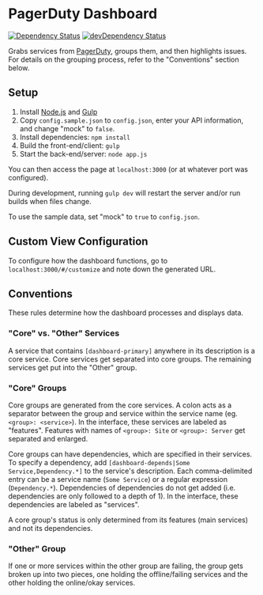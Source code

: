 PagerDuty Dashboard
=============================

[![Dependency Status](https://david-dm.org/gondek/pagerduty-dashboard.svg)](https://david-dm.org/gondek/pagerduty-dashboard)
[![devDependency Status](https://david-dm.org/gondek/pagerduty-dashboard/dev-status.svg)](https://david-dm.org/gondek/pagerduty-dashboard#info=devDependencies)

Grabs services from [PagerDuty](http://www.pagerduty.com/), groups them, and then highlights issues.
For details on the grouping process, refer to the "Conventions" section below.

## Setup

1. Install [Node.js](https://nodejs.org/) and [Gulp](http://gulpjs.com/)
2. Copy `config.sample.json` to `config.json`, enter your API information, and change "mock" to `false`.
3. Install dependencies: `npm install`
4. Build the front-end/client: `gulp`
5. Start the back-end/server: `node app.js`

You can then access the page at `localhost:3000` (or at whatever port was configured).

During development, running `gulp dev` will restart the server and/or run builds when files change.

To use the sample data, set "mock" to `true` to `config.json`.

## Custom View Configuration

To configure how the dashboard functions, go to `localhost:3000/#/customize` and note down the generated URL.

## Conventions

These rules determine how the dashboard processes and displays data.

### "Core" vs. "Other" Services

A service that contains `[dashboard-primary]` anywhere in its description is a core service. Core services get separated into core groups. The remaining services get put into the "Other" group.

### "Core" Groups

Core groups are generated from the core services. A colon acts as a separator between the group and service within the service name (eg. `<group>: <service>`). In the interface, these services are labeled as "features". Features with names of `<group>: Site` or `<group>: Server` get separated and enlarged.

Core groups can have dependencies, which are specified in their services. To specify a dependency, add `[dashboard-depends|Some Service,Dependency.*]` to the service's description. Each comma-delimited entry can be a service name (`Some Service`) or a regular expression (`Dependency.*`). Dependencies of dependencies do not get added (i.e. dependencies are only followed to a depth of 1). In the interface, these dependencies are labeled as "services".

A core group's status is only determined from its features (main services) and not its dependencies.

### "Other" Group

If one or more services within the other group are failing, the group gets broken up into two pieces, one holding the offline/failing services and the other holding the online/okay services.

